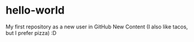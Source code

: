 # hello-world
My first repository as a new user in GitHub
New Content (I also like tacos, but I prefer pizza) :D
